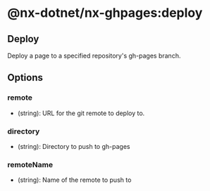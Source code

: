 # @nx-dotnet/nx-ghpages:deploy

## Deploy

Deploy a page to a specified repository&#39;s gh-pages branch.

## Options

### <span className="required">remote</span>

- (string): URL for the git remote to deploy to.

### <span className="required">directory</span>

- (string): Directory to push to gh-pages

### remoteName

- (string): Name of the remote to push to
